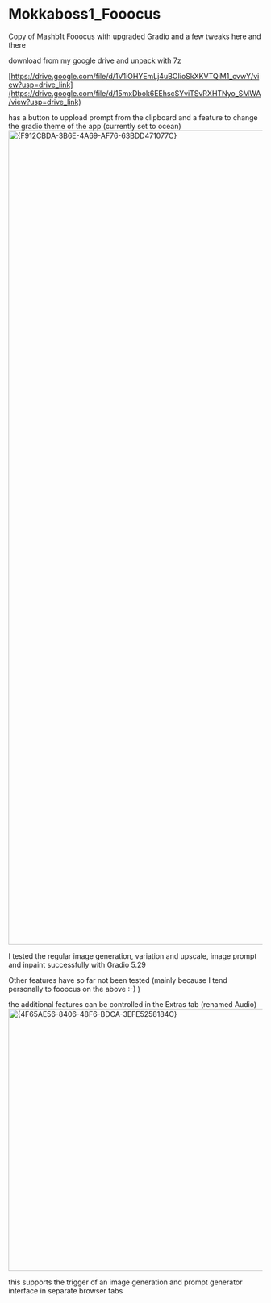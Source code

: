 # Mokkaboss1_Fooocus
Copy of Mashb1t Fooocus with upgraded Gradio and a few tweaks here and there

download from my google drive and unpack with 7z

[https://drive.google.com/file/d/1V1iOHYEmLj4uBOIioSkXKVTQiM1_cvwY/view?usp=drive_link](https://drive.google.com/file/d/15mxDbok6EEhscSYviTSvRXHTNyo_SMWA/view?usp=drive_link)


has a button to uppload prompt from the clipboard and a feature to change the gradio theme of the app (currently set to ocean)
<img width="1616" alt="{F912CBDA-3B6E-4A69-AF76-63BDD471077C}" src="https://github.com/user-attachments/assets/ee9fee3f-a137-45bc-8c8d-85266f8e058a" />



I tested the regular image generation, variation and upscale, image prompt and inpaint successfully with Gradio 5.29

Other features have so far not been tested (mainly because I tend personally to fooocus on the above :-) )

the additional features can be controlled in the Extras tab (renamed Audio)
<img width="520" alt="{4F65AE56-8406-48F6-BDCA-3EFE5258184C}" src="https://github.com/user-attachments/assets/bfb43a3e-2d65-45d5-b614-97988948092c" />

this supports the trigger of an image generation and prompt generator interface in separate browser tabs
